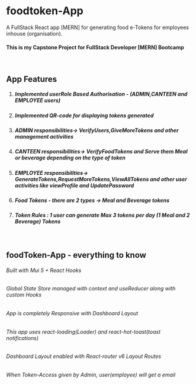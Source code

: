 # foodtoken-App

A FullStack React app [MERN] for generating food e-Tokens for  employees inhouse (organisation).


<h4>This is my Capstone Project for FullStack Developer [MERN] Bootcamp</h4>
<br>

## App Features
<ol>
  <li><h5>Implemented userRole Based Authorisation - (ADMIN,CANTEEN and EMPLOYEE users)</h5></li>

  <li><h5>Implemented QR-code for displaying tokens generated</h5></li>
  
<li><h5>ADMIN responsibilities-> VerifyUsers,GiveMoreTokens and other management activities</h5></li>
  
  <li><h5>CANTEEN responsibilities-> VerifyFoodTokens and Serve them Meal or beverage depending on the type of token</h5></li>
  
   <li><h5>EMPLOYEE responsibilities-> GenerateTokens,RequestMoreTokens,ViewAllTokens and other user activities like viewProfile and UpdatePassword</h5></li>
  
  <li><h5>Food Tokens - there are 2 types -> Meal and Beverage tokens</h5></li>
  
  <li><h5>Token Rules : 1 user can generate Max 3 tokens per day (1 Meal and 2 Beverage) Tokens</h5></li>
  
  
</ol>
<br>


## foodToken-App - everything to know
<h6>Built with Mui 5 + React Hooks</h6>
<h6>Global State Store managed with context and useReducer along with custom Hooks</h6>
<h6>App is completely Responsive with Dashboard Layout</h6>
<h6>This app uses react-loading(Loader) and react-hot-toast(toast notifications)</h6>
<h6>Dashboard Layout enabled with React-router v6 Layout Routes</h6>
<h6>When Token-Access given by Admin, user(employee) will get a email</h6>

<br>



